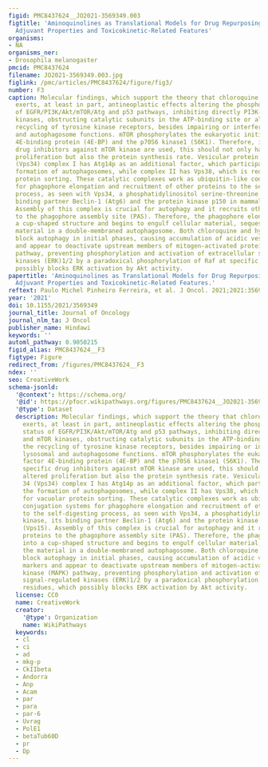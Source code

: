 ```yaml
---
figid: PMC8437624__JO2021-3569349.003
figtitle: 'Aminoquinolines as Translational Models for Drug Repurposing: Anticancer
  Adjuvant Properties and Toxicokinetic-Related Features'
organisms:
- NA
organisms_ner:
- Drosophila melanogaster
pmcid: PMC8437624
filename: JO2021-3569349.003.jpg
figlink: /pmc/articles/PMC8437624/figure/fig3/
number: F3
caption: Molecular findings, which support the theory that chloroquine and analogues
  exerts, at least in part, antineoplastic effects altering the phosphorylation status
  of EGFR/PI3K/Akt/mTOR/Atg and p53 pathways, inhibiting directly PI3K-Akt and mTOR
  kinases, obstructing catalytic subunits in the ATP-binding site or altering the
  recycling of tyrosine kinase receptors, besides impairing or interfering in lysosomal
  and autophagosome functions. mTOR phosphorylates the eukaryotic initiation factor
  4E-binding protein (4E-BP) and the p70S6 kinase1 (S6K1). Therefore, if specific
  drug inhibitors against mTOR kinase are used, this should not only have altered
  proliferation but also the protein synthesis rate. Vesicular protein sorting 34
  (Vps34) complex I has Atg14p as an additional factor, which participates in the
  formation of autophagosomes, while complex II has Vps38, which is required for vacuolar
  protein sorting. These catalytic complexes work as ubiquitin-like conjugation systems
  for phagophore elongation and recruitment of other proteins to the self-digesting
  process, as seen with Vps34, a phosphatidylinositol serine-threonine kinase, its
  binding partner Beclin-1 (Atg6) and the protein kinase p150 in mammals (Vps15).
  Assembly of this complex is crucial for autophagy and it recruits other proteins
  to the phagophore assembly site (PAS). Therefore, the phagophore elongates into
  a cup-shaped structure and begins to engulf cellular material, sequestering the
  material in a double-membraned autophagosome. Both chloroquine and hydroxychloroquine
  block autophagy in initial phases, causing accumulation of acidic vesicle cell markers
  and appear to deactivate upstream members of mitogen-activated protein kinase (MAPK)
  pathway, preventing phosphorylation and activation of extracellular signal-regulated
  kinases (ERK)1/2 by a paradoxical phosphorylation of Raf at specific residues, which
  possibly blocks ERK activation by Akt activity.
papertitle: 'Aminoquinolines as Translational Models for Drug Repurposing: Anticancer
  Adjuvant Properties and Toxicokinetic-Related Features.'
reftext: Paulo Michel Pinheiro Ferreira, et al. J Oncol. 2021;2021:3569349.
year: '2021'
doi: 10.1155/2021/3569349
journal_title: Journal of Oncology
journal_nlm_ta: J Oncol
publisher_name: Hindawi
keywords: ''
automl_pathway: 0.9050215
figid_alias: PMC8437624__F3
figtype: Figure
redirect_from: /figures/PMC8437624__F3
ndex: ''
seo: CreativeWork
schema-jsonld:
  '@context': https://schema.org/
  '@id': https://pfocr.wikipathways.org/figures/PMC8437624__JO2021-3569349.003.html
  '@type': Dataset
  description: Molecular findings, which support the theory that chloroquine and analogues
    exerts, at least in part, antineoplastic effects altering the phosphorylation
    status of EGFR/PI3K/Akt/mTOR/Atg and p53 pathways, inhibiting directly PI3K-Akt
    and mTOR kinases, obstructing catalytic subunits in the ATP-binding site or altering
    the recycling of tyrosine kinase receptors, besides impairing or interfering in
    lysosomal and autophagosome functions. mTOR phosphorylates the eukaryotic initiation
    factor 4E-binding protein (4E-BP) and the p70S6 kinase1 (S6K1). Therefore, if
    specific drug inhibitors against mTOR kinase are used, this should not only have
    altered proliferation but also the protein synthesis rate. Vesicular protein sorting
    34 (Vps34) complex I has Atg14p as an additional factor, which participates in
    the formation of autophagosomes, while complex II has Vps38, which is required
    for vacuolar protein sorting. These catalytic complexes work as ubiquitin-like
    conjugation systems for phagophore elongation and recruitment of other proteins
    to the self-digesting process, as seen with Vps34, a phosphatidylinositol serine-threonine
    kinase, its binding partner Beclin-1 (Atg6) and the protein kinase p150 in mammals
    (Vps15). Assembly of this complex is crucial for autophagy and it recruits other
    proteins to the phagophore assembly site (PAS). Therefore, the phagophore elongates
    into a cup-shaped structure and begins to engulf cellular material, sequestering
    the material in a double-membraned autophagosome. Both chloroquine and hydroxychloroquine
    block autophagy in initial phases, causing accumulation of acidic vesicle cell
    markers and appear to deactivate upstream members of mitogen-activated protein
    kinase (MAPK) pathway, preventing phosphorylation and activation of extracellular
    signal-regulated kinases (ERK)1/2 by a paradoxical phosphorylation of Raf at specific
    residues, which possibly blocks ERK activation by Akt activity.
  license: CC0
  name: CreativeWork
  creator:
    '@type': Organization
    name: WikiPathways
  keywords:
  - cl
  - ci
  - ad
  - mkg-p
  - CkIIbeta
  - Andorra
  - Anp
  - Acam
  - par
  - para
  - par-6
  - Uvrag
  - PolE1
  - betaTub60D
  - pr
  - Dp
---
```

